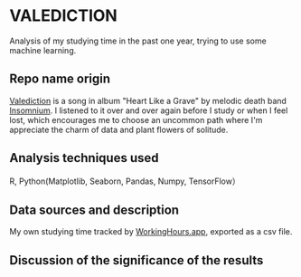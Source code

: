 # VALEDICTION
 Analysis of my studying time in the past one year, trying to use some machine learning.

## Repo name origin

[Valediction](https://open.spotify.com/album/6Z7jp3MKzJhzwHCvEauLPl) is a song in album "Heart Like a Grave" by melodic death band [Insomnium](https://www.google.com.hk/url?sa=t&rct=j&q=&esrc=s&source=web&cd=&ved=2ahUKEwiFy4GO5Nz6AhVNMN4KHfJpCp0QFnoECBwQAQ&url=https%3A%2F%2Fwww.metal-archives.com%2Fbands%2FInsomnium%2F2332&usg=AOvVaw0Oe3ckzYtuKj0dxqmZ0zjv). I listened to it over and over again before I study or when I feel lost, which encourages me to choose an uncommon path where I'm appreciate the charm of data and plant flowers of solitude.

## Analysis techniques used

R, Python(Matplotlib, Seaborn, Pandas, Numpy, TensorFlow）

## Data sources and description

My own studying time tracked by [WorkingHours.app](https://workinghoursapp.com/), exported as a csv file.

## Discussion of the significance of the results
